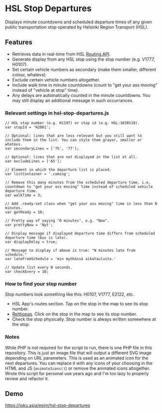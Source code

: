# HSL Stop Departures

Displays minute countdowns and scheduled departure times of any given public transportation stop operated by Helsinki Region Transport (HSL).

## Features
- Retrieves data in real-time from HSL [Routing API](https://digitransit.fi/en/developers/apis/1-routing-api/).
- Generate display from any HSL stop using the stop number (e.g. V1777, H0107).
- Set certain vehicle numbers as secondary (make them smaller, different colour, whatevs).
- Exclude certain vehicle numbers altogether.
- Include walk time in minute countdowns (count to "get your ass moving" instead of "vehicle at stop" time).
- Any delays are automatically counted in the minute countdowns. You may still display an additional message in such occurrances.

### Relevant settings in hsl-stop-departures.js
```
// HSL stop number (e.g. H1197) or stop id (e.g. HSL:1030119).
var stopId = 'H2061';

// Optional: lines that are less relevant but you still want to include them in the list. You can style them grayer, smaller or whatevs.
var secondaryLines = ['75', '77'];          

// Optional: lines that are not displayed in the list at all.
var excludeLines = ['65'];                  

// Element in which the departure list is placed.
var listContainer = '.coming';              

// Remove this many minutes from the scheduled departure time, i.e. countdown to "get your ass moving" time instead of scheduled vehicle departure time.
var walkTime = 3;                    

// Add .ready-set class when "get your ass moving" time in less than N minutes.
var getReady = 10;                          

// Pretty way of saying "0 minutes", e.g. "Now".
var prettyNow = 'Nyt';                      

// Display message if displayed departure time differs from scheduled departure time (bus is late).
var displayDelay = true;                    

// Message to display if above is true: "N minutes late from schedule."
var lateFromSchedule = 'min myöhässä aikataulusta.' 

// Update list every N seconds.
var checkEvery = 10;                        
```

### How to find your stop number

Stop numbers look something like this: H0107, V1777, E2122, etc.
- HSL App's routes section. Tap on the stop in the map to see its stop number.
- [Reittiopas](https://reittiopas.hsl.fi). Click on the stop in the map to see its stop number.
- Check the stop physically. Stop number is always written somewhere at the stop.

### Notes

While PHP is not required for the script to run, there is one PHP file in this repository. This is just an image file that will output a different SVG image depending on URL parameters. This is used as an animated icon for the next departures. You can replace it with any icons of your choosing in the HTML and JS (`animateIcons()`) or remove the animated icons altogether. Wrote this script for personal use years ago and I'm too lazy to properly review and refactor it.

## Demo

https://joku.asia/esim/hsl-stop-departures
